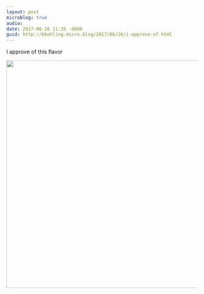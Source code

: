 ```yaml
---
layout: post
microblog: true
audio: 
date: 2017-06-26 11:35 -0800
guid: http://bbohling.micro.blog/2017/06/26/i-approve-of.html
---
```

I approve of this flavor

<img src="http://bbohling.micro.blog/uploads/2017/d4324cc52b.jpg" width="600" height="600" style="height: auto" />
